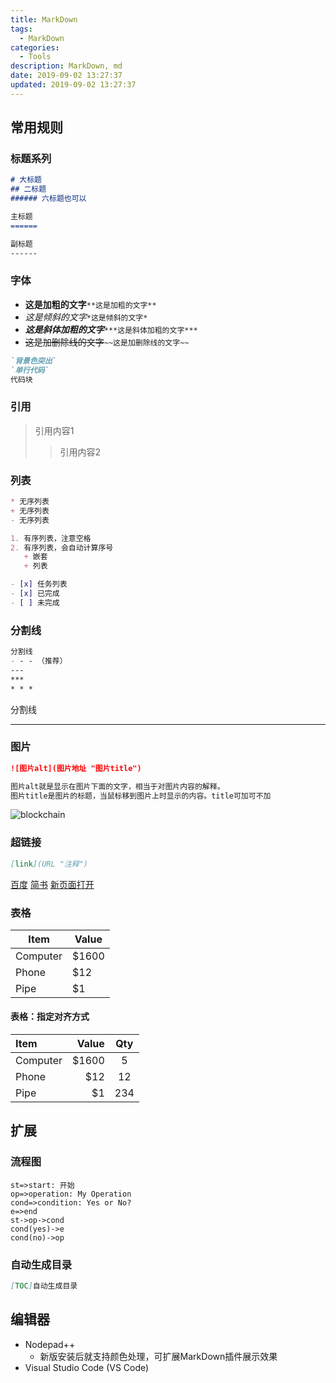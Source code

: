 ```yaml
---
title: MarkDown
tags: 
  - MarkDown
categories: 
  - Tools
description: MarkDown, md
date: 2019‎-09-02 ‏‎13:27:37
updated: 2019‎-09-02 ‏‎13:27:37
---
```


## 常用规则

### 标题系列

```md
# 大标题
## 二标题
###### 六标题也可以

主标题
======

副标题
------
```

### 字体

+ **这是加粗的文字**`**这是加粗的文字**`
+ *这是倾斜的文字*`*这是倾斜的文字*`
+ ***这是斜体加粗的文字***`***这是斜体加粗的文字***`
+ ~~这是加删除线的文字~~`~~这是加删除线的文字~~`

```md
`背景色突出`
`单行代码`
代码块
```

### 引用

> 引用内容1
>> 引用内容2

### 列表

```md
* 无序列表
+ 无序列表
- 无序列表
```

```md
1. 有序列表，注意空格
2. 有序列表，会自动计算序号
   + 嵌套
   + 列表
```

```md
- [x] 任务列表
- [x] 已完成
- [ ] 未完成
```

### 分割线

```md
分割线
- - - （推荐）
---
***
* * *
```

分割线
- - -

### 图片

```md
![图片alt](图片地址 "图片title")

图片alt就是显示在图片下面的文字，相当于对图片内容的解释。
图片title是图片的标题，当鼠标移到图片上时显示的内容。title可加可不加
```

![blockchain](https://upload-images.jianshu.io/upload_images/6860761-fd2f51090a890873.jpg "区块链")

### 超链接

```md
[link](URL "注释")
```

[百度](https://wwww.baidu.com "百度超链接")
[简书](http://jianshu.com)
<a href="https://www.jianshu.com" target="_blank">新页面打开</a>

### 表格

Item     | Value
-------- | ---
Computer | $1600
Phone    | $12
Pipe     | $1

#### 表格：指定对齐方式

| Item     | Value | Qty   |
| :------- | ----: | :---: |
| Computer | $1600 |  5    |
| Phone    | $12   |  12   |
| Pipe     | $1    |  234  |

## 扩展

### 流程图

```flow
st=>start: 开始
op=>operation: My Operation
cond=>condition: Yes or No?
e=>end
st->op->cond
cond(yes)->e
cond(no)->op
```

### 自动生成目录

```md
[TOC]自动生成目录
```

## 编辑器

+ Nodepad++
  + 新版安装后就支持颜色处理，可扩展MarkDown插件展示效果
+ Visual Studio Code (VS Code)
